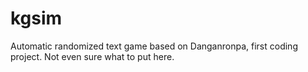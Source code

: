 # kgsim

Automatic randomized text game based on Danganronpa, first coding project. Not even sure what to put here.

